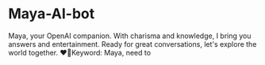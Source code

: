 # Maya-AI-bot
Maya, your OpenAI companion. With charisma and knowledge, I bring you answers and entertainment. Ready for great conversations, let's explore the world together. ❤️🤖Keyword: Maya, need to 
